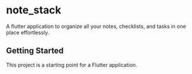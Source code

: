 # note_stack

A flutter application to organize all your notes, checklists, and tasks in one place effortlessly.

## Getting Started

This project is a starting point for a Flutter application.


